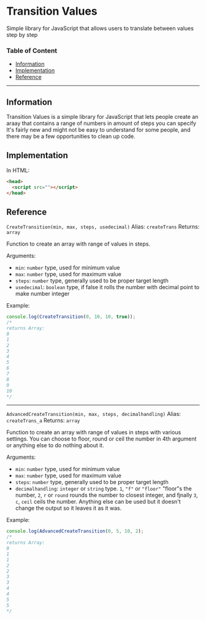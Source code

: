 # Transition Values
Simple library for JavaScript that allows users to translate between values step by step

### Table of Content
* [Information](#information)
* [Implementation](#implementation)
* [Reference](#reference)

---

## Information
Transition Values is a simple library for JavaScript that lets people create an araay that contains a range of numbers in amount of steps you can specify
It's fairly new and might not be easy to understand for some people, and there may be a few opportunities to clean up code.

## Implementation
In HTML:
```html
<head>
  <script src=""></script>
</head>
```

## Reference
`CreateTransition(min, max, steps, usedecimal)`
Alias: `createTrans`
Returns: `array`

Function to create an array with range of values in steps.

Arguments:
* `min`: `number` type, used for minimum value
* `max`: `number` type, used for maximum value
* `steps`: `number` type, generally used to be proper target length
* `usedecimal`: `boolean` type, if false it rolls the number with decimal point to make number integer

Example:
```js
console.log(CreateTransition(0, 10, 10, true));
/*
returns Array:
0
1
2
3
4
5
6
7
8
9
10
*/
```

---

`AdvancedCreateTransition(min, max, steps, decimalhandling)`
Alias: `createTrans_a`
Returns: `array`

Function to create an array with range of values in steps with various settings.
You can choose to floor, round or ceil the number in 4th argument or anything else to do nothing about it.

Arguments:
* `min`: `number` type, used for minimum value
* `max`: `number` type, used for maximum value
* `steps`: `number` type, generally used to be proper target length
* `decimalhandling`: `integer` or `string` type. `1`, `"f"` or `"floor"` "floor"s the number, `2`, `r` or `round` rounds the number to closest integer, and fjnally `3`, `c`, `ceil` ceils the number. Anything else can be used but it doesn't change the output so it leaves it as it was.

Example:
```js
console.log(AdvancedCreateTransition(0, 5, 10, 2);
/*
returns Array:
0
1
1
2
2
3
3
4
4
5
5
*/
```
